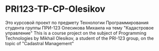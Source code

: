 # PRI123-TP-CP-Olesikov
Это курсовой проект по предмету Технологии Программирования студента группы ПРИ-123 Олесикова Михаила на тему "Кадастровое управление"
This is a course project on the subject of Programming Technologies by Mikhail Olesikov, a student of the PRI-123 group, on the topic of "Cadastral Management"
